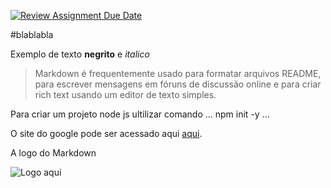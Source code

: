 [![Review Assignment Due Date](https://classroom.github.com/assets/deadline-readme-button-22041afd0340ce965d47ae6ef1cefeee28c7c493a6346c4f15d667ab976d596c.svg)](https://classroom.github.com/a/ABV-bUZs)

#blablabla

Exemplo de texto **negrito** e *italico*

> Markdown é frequentemente usado para formatar arquivos README, para escrever mensagens em fóruns de discussão online e para criar rich text usando um editor de texto simples.


Para criar um projeto node js ultilizar comando
...
npm init -y
...

O site do google pode ser acessado aqui [aqui](www.google.com.br).

A logo do Markdown

![Logo aqui](https://www.google.com/imgres?q=o%27que%20%C3%A9%20markdown&imgurl=https%3A%2F%2Fhermes.dio.me%2Farticles%2Fcover%2F7b27a74b-bdf2-4096-bf41-5d991b9fa06d.png&imgrefurl=https%3A%2F%2Fwww.dio.me%2Farticles%2Fguia-facil-para-iniciantes-dicas-e-atalhos-para-usar-markdown&docid=TIYXw_lRYqLBtM&tbnid=QaeUVWlmn94iSM&vet=12ahUKEwiCtseb2KSIAxWJkZUCHeWNCNsQM3oECCkQAA..i&w=800&h=350&hcb=2&ved=2ahUKEwiCtseb2KSIAxWJkZUCHeWNCNsQM3oECCkQAA)
